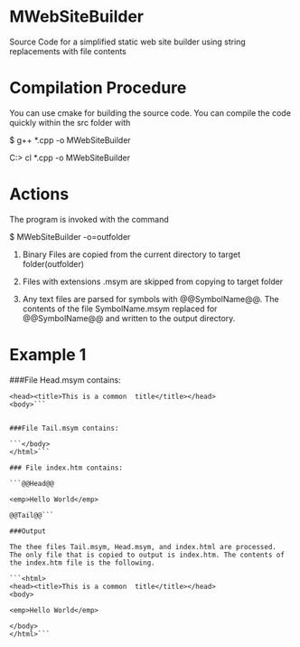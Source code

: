 # MWebSiteBuilder
Source Code for a simplified static web site builder using string replacements with file contents


# Compilation Procedure

You can use cmake for building the source code.  You can compile the code quickly within the src  folder with

$ g++ *.cpp -o MWebSiteBuilder

C:> cl *.cpp -o MWebSiteBuilder


# Actions
The program is invoked with the command

$ MWebSiteBuilder -o=outfolder

1. Binary Files are copied from the current directory to target folder(outfolder)

2. Files with extensions .msym are skipped from copying to target folder

3.  Any text files are parsed for symbols with @@SymbolName@@. The contents of the file SymbolName.msym replaced for @@SymbolName@@ and written to the output directory.

# Example 1


###File Head.msym contains:

```<html>
<head><title>This is a common  title</title></head>
<body>```


###File Tail.msym contains:

```</body>
</html>```

### File index.htm contains:

```@@Head@@

<emp>Hello World</emp>

@@Tail@@```

###Output

The thee files Tail.msym, Head.msym, and index.html are processed.  The only file that is copied to output is index.htm. The contents of the index.htm file is the following.

```<html>
<head><title>This is a common  title</title></head>
<body>

<emp>Hello World</emp>

</body>
</html>```


